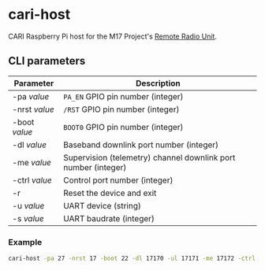 # cari-host
CARI Raspberry Pi host for the M17 Project's [Remote Radio Unit](https://github.com/M17-Project/rru-rf-hw).

## CLI parameters
| Parameter        | Description                                                       |
|------------------|-------------------------------------------------------------------|
| -pa *value*      | `PA_EN` GPIO pin number (integer)                                 |
| -nrst *value*    | `/RST` GPIO pin number (integer)                                  |
| -boot *value*    | `BOOT0` GPIO pin number (integer)                                 |
| -dl *value*      | Baseband downlink port number (integer)                           |
| -me *value*      | Supervision (telemetry) channel downlink port number (integer)    |
| -ctrl *value*    | Control port number (integer)                                     |
| -r               | Reset the device and exit                                         |
| -u *value*       | UART device (string)                                              |
| -s *value*       | UART baudrate (integer)                                           |


### Example
```bash
cari-host -pa 27 -nrst 17 -boot 22 -dl 17170 -ul 17171 -me 17172 -ctrl 17173 -d /dev/ttyAMA0 -s 460800
```